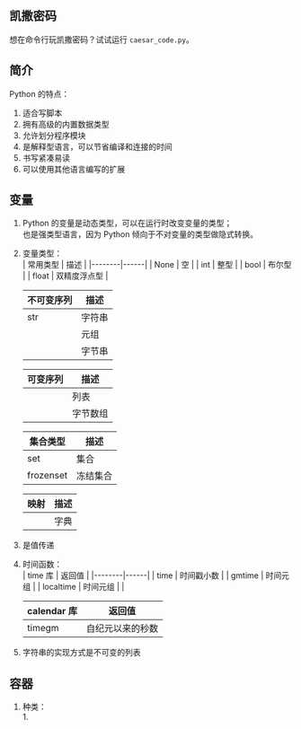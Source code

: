 ## 凯撒密码
想在命令行玩凯撒密码？试试运行 `caesar_code.py`。

## 简介
Python 的特点：
1. 适合写脚本  
2. 拥有高级的内置数据类型  
3. 允许划分程序模块  
4. 是解释型语言，可以节省编译和连接的时间  
5. 书写紧凑易读  
6. 可以使用其他语言编写的扩展  

## 变量
1. Python 的变量是动态类型，可以在运行时改变变量的类型；  
    也是强类型语言，因为 Python 倾向于不对变量的类型做隐式转换。  

2. 变量类型：  
    | 常用类型 | 描述 |
    |--------|------|
    | None | 空 |
    | int | 整型 |
    | bool | 布尔型 |
    | float | 双精度浮点型 |

    | 不可变序列 | 描述 |
    |----------|-----|
    | str | 字符串 |
    | | 元组 |
    | | 字节串 |

    | 可变序列 | 描述 |
    |--------|------|
    | | 列表 |
    | | 字节数组 |

    | 集合类型 | 描述 |
    |--------|------|
    | set | 集合 |
    | frozenset | 冻结集合 |

    | 映射 | 描述 |
    |-----|-----|
    | | 字典 |

3. 是值传递  

4. 时间函数：  
    | time 库 | 返回值 |
    |--------|------|
    | time | 时间戳小数 |
    | gmtime | 时间元组 |
    | localtime | 时间元组 |
    | 

    | calendar 库 | 返回值 |
    |------------|-------|
    | timegm | 自纪元以来的秒数 |

5. 字符串的实现方式是不可变的列表  

## 容器
1. 种类：  
    1. 